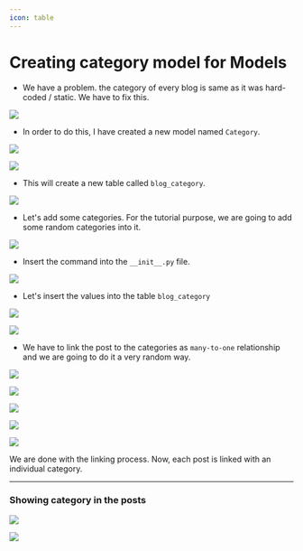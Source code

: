 ```yaml
---
icon: table
---
```


# Creating category model for Models

* We have a problem. the category of every blog is same as it was hard-coded / static. We have to fix this.

![](https://i.imgur.com/lxVZZhW.jpeg)

* In order to do this, I have created a new model named `Category`.

![](https://i.imgur.com/N7N1zZw.png)

![](https://i.imgur.com/RSaFGr8.png)

* This will create a new table called `blog_category`.

![](https://i.imgur.com/kXXz2x9.png)

* Let's add some categories. For the tutorial purpose, we are going to add some random categories into it.

![](https://i.imgur.com/IB0Z84t.png)

* Insert the command into the `__init__.py` file.

![](https://i.imgur.com/iaaFoKy.png)

* Let's insert the values into the table `blog_category`

![](https://i.imgur.com/JXznI4y.png)

![](https://i.imgur.com/Zet4paI.jpeg)

* We have to link the post to the categories as `many-to-one` relationship and we are going to do it a very random way.

![](https://i.imgur.com/5IvaUTd.png)

![](https://i.imgur.com/ve3wQMc.jpeg)

![](https://i.imgur.com/VmU4KcH.png)

![](https://i.imgur.com/wV5GcQG.png)

![](https://i.imgur.com/UoBwmEt.jpeg)

We are done with the linking process. Now, each post is linked with an individual category.

***

### Showing category in the posts

![](https://i.imgur.com/nBG5Gvf.png)

![](https://i.imgur.com/2NPpjpf.jpeg)
